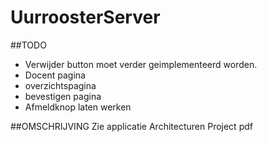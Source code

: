 # UurroosterServer
##TODO
- Verwijder button moet verder geimplementeerd worden.
- Docent pagina
- overzichtspagina
- bevestigen pagina
- Afmeldknop laten werken

##OMSCHRIJVING
Zie applicatie Architecturen Project pdf
